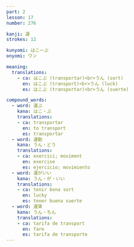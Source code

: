 ```yaml
---
part: 2
lesson: 17
number: 276

kanji: 運
strokes: 12

kunyomi: はこーぶ
onyomi: ウン

meaning:
  translations:
    - ca: はこぶ (transportar)<br>うん (sort)
      en: はこぶ (transport)<br>うん (luck)
      es: はこぶ (transportar)<br>うん (suerte)

compound_words:
  - word: 運ぶ
    kana: はこ・ぶ
    translations:
    - ca: transportar
      en: to transport
      es: transportar
  - word: 運動
    kana: うん・どう
    translations:
    - ca: exercici; moviment
      en: exercise
      es: ejercicio; movimiento
  - word: 運がいい
    kana: うん・が・いい
    translations:
    - ca: tenir bona sort
      en: lucky
      es: tener buena suerte
  - word: 運賃
    kana: うん・ちん
    translations:
    - ca: tarifa de transport
      en: fare
      es: tarifa de transporte
---
```


